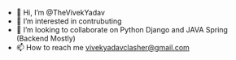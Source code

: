 - 👋 Hi, I’m @TheVivekYadav
- 👀 I’m interested in contrubuting
- 💞️ I’m looking to collaborate on Python Django and JAVA Spring (Backend Mostly)
- 📫 How to reach me vivekyadavclasher@gmail.com

<!---
TheVivekYadav/TheVivekYadav is a ✨ special ✨ repository because its `README.md` (this file) appears on your GitHub profile.
You can click the Preview link to take a look at your changes.
--->
